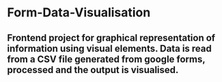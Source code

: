 # Form-Data-Visualisation

## Frontend project for graphical representation of information using visual elements. Data is read from a CSV file generated from google forms, processed and the output is visualised.

